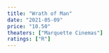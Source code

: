 ```yaml
---
title: "Wrath of Man"
date: "2021-05-09"
price: "10.50"
theaters: ["Marquette Cinemas"]
ratings: ["R"]
---
```

